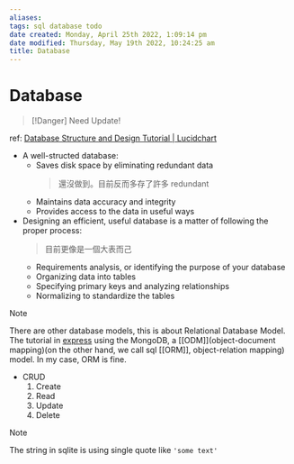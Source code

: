 ```yaml
---
aliases: 
tags: sql database todo 
date created: Monday, April 25th 2022, 1:09:14 pm
date modified: Thursday, May 19th 2022, 10:24:25 am
title: Database
---
```


# Database
> [!Danger]
> Need Update!

ref: [Database Structure and Design Tutorial | Lucidchart](https://www.lucidchart.com/pages/database-diagram/database-design#discovery__top)

- A well-structed database:
  - Saves disk space by eliminating redundant data
    > 還沒做到。目前反而多存了許多 redundant
  - Maintains data accuracy and integrity
  - Provides access to the data in useful ways
- Designing an efficient, useful database is a matter of following the proper process:
  > 目前更像是一個大表而己
  - Requirements analysis, or identifying the purpose of your database
  - Organizing data into tables
  - Specifying primary keys and analyzing relationships
  - Normalizing to standardize the tables

> [!Note]
> There are other database models, this is about Relational Database Model.
> The tutorial in [express](https://developer.mozilla.org/zh-TW/docs/Learn/Server-side/Express_Nodejs/) using the MongoDB, a [[ODM]](object-document mapping)(on the other hand, we call sql [[ORM]], object-relation mapping) model. In my case, ORM is fine.


- CRUD
  1. Create
  2. Read
  3. Update
  4. Delete

> [!Note]
> The string in sqlite is using single quote like `'some text'`
